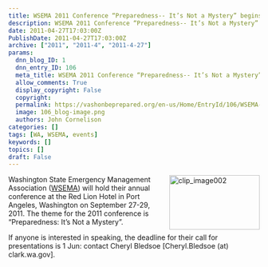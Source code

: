 ```yaml
---
title: WSEMA 2011 Conference “Preparedness-- It’s Not a Mystery” begins 27 Sep in Port Angeles
description: WSEMA 2011 Conference “Preparedness-- It’s Not a Mystery” begins 27 Sep in Port Angeles
date: 2011-04-27T17:03:00Z
PublishDate: 2011-04-27T17:03:00Z
archive: ["2011", "2011-4", "2011-4-27"]
params:
  dnn_blog_ID: 1
  dnn_entry_ID: 106
  meta_title: WSEMA 2011 Conference “Preparedness-- It’s Not a Mystery” begins 27 Sep in Port Angeles
  allow_comments: True
  display_copyright: False
  copyright:
  permalink: https://vashonbeprepared.org/en-us/Home/EntryId/106/WSEMA-2011-Conference-ldquo-Preparedness-It-rsquo-s-Not-a-Mystery-rdquo-begins-27-Sep-in-Port-Angeles
  image: 106_blog-image.png
  authors: John Cornelison
categories: []
tags: [WA, WSEMA, events]
keywords: []
topics: []
draft: False
---
```


<p><a href="http://www.wsema.org/"><img title="clip_image002" border="0" alt="clip_image002" align="right" width="181" height="109" style="background-image: none; border-bottom: 0px; border-left: 0px; margin: 0px 0px 5px 5px; padding-left: 0px; padding-right: 0px; display: inline; float: right; border-top: 0px; border-right: 0px; padding-top: 0px" src="./images/106/Windows-Live-Writer-Preparedness-Its-Not-a-Mystery_8941-clip_image002_3.png" /></a>Washington State Emergency Management Association (<a href="http://www.wsema.org/">WSEMA</a>) will hold their annual conference at the Red Lion Hotel in Port Angeles, Washington on September 27-29, 2011. The theme for the 2011 conference is “Preparedness: It’s Not a Mystery”.</p>
<p>If anyone is interested in speaking, the deadline for their call for presentations is 1 Jun: contact Cheryl Bledsoe [Cheryl.Bledsoe (at) clark.wa.gov].</p>
